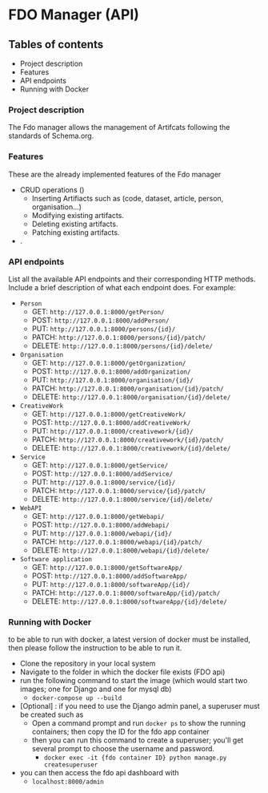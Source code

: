 # FDO Manager (API)

## Tables of contents
* Project description
* Features
* API endpoints
* Running with Docker

### Project description
The Fdo manager allows the management of Artifcats following the standards of Schema.org. 

### Features
These are the already implemented features of the Fdo manager
* CRUD operations ()
  * Inserting Artifiacts such as (code, dataset, article, person, organisation...)
  * Modifying existing artifacts.
  * Deleting existing artifacts.
  * Patching existing artifacts.
* .

### API endpoints
List all the available API endpoints and their corresponding HTTP methods. Include a brief description of what each endpoint does. For example:

* `Person`
  * GET: `http://127.0.0.1:8000/getPerson/`
  * POST: `http://127.0.0.1:8000/addPerson/`
  * PUT: `http://127.0.0.1:8000/persons/{id}/`
  * PATCH: `http://127.0.0.1:8000/persons/{id}/patch/`
  * DELETE: `http://127.0.0.1:8000/persons/{id}/delete/`
* `Organisation` 
  * GET: `http://127.0.0.1:8000/getOrganization/`
  * POST: `http://127.0.0.1:8000/addOrganization/`
  * PUT: `http://127.0.0.1:8000/organisation/{id}/`
  * PATCH: `http://127.0.0.1:8000/organisation/{id}/patch/`
  * DELETE: `http://127.0.0.1:8000/organisation/{id}/delete/`
* `CreativeWork`
  * GET: `http://127.0.0.1:8000/getCreativeWork/`
  * POST: `http://127.0.0.1:8000/addCreativeWork/`
  * PUT: `http://127.0.0.1:8000/creativework/{id}/`
  * PATCH: `http://127.0.0.1:8000/creativework/{id}/patch/`
  * DELETE: `http://127.0.0.1:8000/creativework/{id}/delete/`
* `Service`
  * GET: `http://127.0.0.1:8000/getService/`
  * POST: `http://127.0.0.1:8000/addService/`
  * PUT: `http://127.0.0.1:8000/service/{id}/`
  * PATCH: `http://127.0.0.1:8000/service/{id}/patch/`
  * DELETE: `http://127.0.0.1:8000/service/{id}/delete/`
* `WebAPI`
  * GET: `http://127.0.0.1:8000/getWebapi/`
  * POST: `http://127.0.0.1:8000/addWebapi/`
  * PUT: `http://127.0.0.1:8000/webapi/{id}/`
  * PATCH: `http://127.0.0.1:8000/webapi/{id}/patch/`
  * DELETE: `http://127.0.0.1:8000/webapi/{id}/delete/`
* `Software application`
  * GET: `http://127.0.0.1:8000/getSoftwareApp/`
  * POST: `http://127.0.0.1:8000/addSoftwareApp/`
  * PUT: `http://127.0.0.1:8000/softwareApp/{id}/`
  * PATCH: `http://127.0.0.1:8000/softwareApp/{id}/patch/`
  * DELETE: `http://127.0.0.1:8000/softwareApp/{id}/delete/`


### Running with Docker 
to be able to run with docker, a latest version of docker must be installed, then 
please follow the instruction to be able to run it.
* Clone the repository in your local system
* Navigate to the folder in which the docker file exists (FDO api)
* run the following command to start the image (which would start two images; one for Django and one for mysql db)
  * `docker-compose up --build`
* [Optional] : if you need to use the Django admin panel, a superuser must be created such as 
  * Open a command prompt and run `docker ps` to show the running containers; then copy the ID for the fdo app container
  * then you can run this command to create a superuser; you'll get several prompt to choose the username and password.
    * `docker exec -it {fdo container ID} python manage.py createsuperuser`
* you can then access the fdo api dashboard with 
  * `localhost:8000/admin`